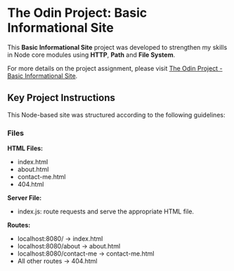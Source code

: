 # The Odin Project: Basic Informational Site

This **Basic Informational Site** project was developed to strengthen my skills in Node core modules using **HTTP**, **Path** and **File System**. 

For more details on the project assignment, please visit [The Odin Project - Basic Informational Site](https://www.theodinproject.com/lessons/nodejs-basic-informational-site).

## Key Project Instructions

This Node-based site was structured according to the following guidelines:

### Files 

**HTML Files:** 
- index.html
- about.html
- contact-me.html 
- 404.html 

**Server File:**

- index.js: route requests and serve the appropriate HTML file. 

**Routes:**

- localhost:8080/ → index.html
- localhost:8080/about →  about.html
- localhost:8080/contact-me →  contact-me.html
- All other routes → 404.html
